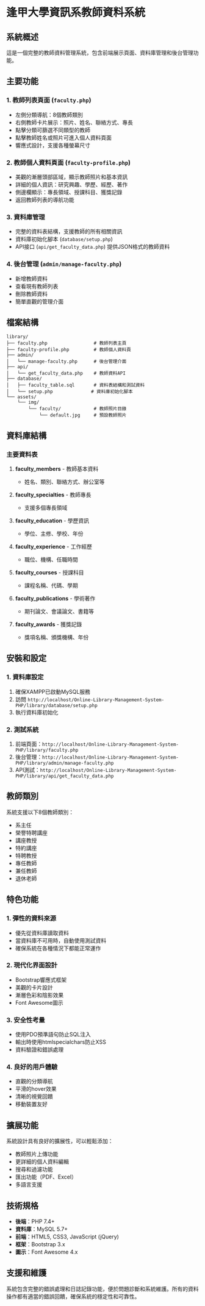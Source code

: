 # 逢甲大學資訊系教師資料系統

## 系統概述

這是一個完整的教師資料管理系統，包含前端展示頁面、資料庫管理和後台管理功能。

## 主要功能

### 1. 教師列表頁面 (`faculty.php`)
- 左側分類導航：8個教師類別
- 右側教師卡片展示：照片、姓名、聯絡方式、專長
- 點擊分類可篩選不同類型的教師
- 點擊教師姓名或照片可進入個人資料頁面
- 響應式設計，支援各種螢幕尺寸

### 2. 教師個人資料頁面 (`faculty-profile.php`)
- 美觀的漸層頭部區域，顯示教師照片和基本資訊
- 詳細的個人資訊：研究興趣、學歷、經歷、著作
- 側邊欄顯示：專長領域、授課科目、獲獎記錄
- 返回教師列表的導航功能

### 3. 資料庫管理
- 完整的資料表結構，支援教師的所有相關資訊
- 資料庫初始化腳本 (`database/setup.php`)
- API接口 (`api/get_faculty_data.php`) 提供JSON格式的教師資料

### 4. 後台管理 (`admin/manage-faculty.php`)
- 新增教師資料
- 查看現有教師列表
- 刪除教師資料
- 簡單直觀的管理介面

## 檔案結構

```
library/
├── faculty.php                 # 教師列表主頁
├── faculty-profile.php         # 教師個人資料頁
├── admin/
│   └── manage-faculty.php      # 後台管理介面
├── api/
│   └── get_faculty_data.php    # 教師資料API
├── database/
│   ├── faculty_table.sql       # 資料表結構和測試資料
│   └── setup.php              # 資料庫初始化腳本
└── assets/
    └── img/
        └── faculty/            # 教師照片目錄
            └── default.jpg     # 預設教師照片
```

## 資料庫結構

### 主要資料表

1. **faculty_members** - 教師基本資料
   - 姓名、類別、聯絡方式、辦公室等

2. **faculty_specialties** - 教師專長
   - 支援多個專長領域

3. **faculty_education** - 學歷資訊
   - 學位、主修、學校、年份

4. **faculty_experience** - 工作經歷
   - 職位、機構、任職時間

5. **faculty_courses** - 授課科目
   - 課程名稱、代碼、學期

6. **faculty_publications** - 學術著作
   - 期刊論文、會議論文、書籍等

7. **faculty_awards** - 獲獎記錄
   - 獎項名稱、頒獎機構、年份

## 安裝和設定

### 1. 資料庫設定
1. 確保XAMPP已啟動MySQL服務
2. 訪問 `http://localhost/Online-Library-Management-System-PHP/library/database/setup.php`
3. 執行資料庫初始化

### 2. 測試系統
1. 前端頁面：`http://localhost/Online-Library-Management-System-PHP/library/faculty.php`
2. 後台管理：`http://localhost/Online-Library-Management-System-PHP/library/admin/manage-faculty.php`
3. API測試：`http://localhost/Online-Library-Management-System-PHP/library/api/get_faculty_data.php`

## 教師類別

系統支援以下8個教師類別：
- 系主任
- 榮譽特聘講座
- 講座教授
- 特約講座
- 特聘教授
- 專任教師
- 兼任教師
- 退休老師

## 特色功能

### 1. 彈性的資料來源
- 優先從資料庫讀取資料
- 當資料庫不可用時，自動使用測試資料
- 確保系統在各種情況下都能正常運作

### 2. 現代化界面設計
- Bootstrap響應式框架
- 美觀的卡片設計
- 漸層色彩和陰影效果
- Font Awesome圖示

### 3. 安全性考量
- 使用PDO預準語句防止SQL注入
- 輸出時使用htmlspecialchars防止XSS
- 資料驗證和錯誤處理

### 4. 良好的用戶體驗
- 直觀的分類導航
- 平滑的hover效果
- 清晰的視覺回饋
- 移動裝置友好

## 擴展功能

系統設計具有良好的擴展性，可以輕鬆添加：
- 教師照片上傳功能
- 更詳細的個人資料編輯
- 搜尋和過濾功能
- 匯出功能（PDF、Excel）
- 多語言支援

## 技術規格

- **後端**：PHP 7.4+
- **資料庫**：MySQL 5.7+
- **前端**：HTML5, CSS3, JavaScript (jQuery)
- **框架**：Bootstrap 3.x
- **圖示**：Font Awesome 4.x

## 支援和維護

系統包含完整的錯誤處理和日誌記錄功能，便於問題診斷和系統維護。所有的資料操作都有適當的錯誤回饋，確保系統的穩定性和可靠性。
